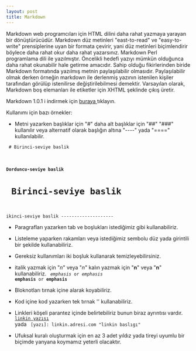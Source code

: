 ```yaml
---
layout: post
title: Markdown
---
```

Markdown web programcıları için HTML dilini daha rahat yazmaya yarayan bir dönüştürücüdür. Markdown düz metinleri "east-to-read" ve "easy-to-write" prensiplerine uyan bir formata çevirir, yani düz metinleri biçimlendirir böylece daha rahat okur daha rahat yazarsınız. Markdown Perl programlama dili ile yazılmıştır. Öncelikli hedefi yazıyı mümkün olduğunca daha rahat okunabilir hale getirme amacıdır. Sahip olduğu fikirlerinden biride Markdown formatında yazılmış metnin paylaşılabilir olmasıdır. Paylaşılabilir olmak derken örneğin markdown ile derlenmiş yazının istenilen kişiler tarafından görülüp istenilirse değiştirilebilmesi demektir. Varsayılan olarak, Markdown boş elemanları ile etiketler için XHTML şeklinde çıkış üretir.


Markdown 1.0.1 i indirmek için <a href = "daringfireball.net/projects/downloads/Markdown_1.0.1.zip"> buraya </a> tıklayın.


Kullanımı için bazı örnekler:
- Metni yazarken başlıklar için "#" daha alt başlıklar için "##" "###" kullanılır veya alternatif olarak başlığın altına "----" yada "====" kullanılabilir.

<code> # Birinci-seviye baslik

#### Dorduncu-seviye baslik </code>

<code> Birinci-seviye baslik
===================

ikinci-seviye baslik
-------------------- </code>
- Paragrafları yazarken tab ve boşlukları istediğimiz gibi kullanabiliriz.

- Listeleme yaparken rakamları veya istediğimiz sembolu düz yada girintili bir şekilde kullanabiliriz.

- Gereksiz kullanımları iki boşluk kullanarak temizleyebilirsiniz.

- italik yazmak için "*n*" veya "_n_" kalın yazmak için "**n**" veya "__n__" kullanabiliriz.
<code> *emphasis* or _emphasis_ </code>
<code> **emphasis** or __emphasis__ </code>

- Bloknotları tırnak içine alarak koyabiliriz.

- Kod içine kod yazarken tek tırnak '' kullanabiliriz.

- Linkleri köşeli parantez içinde belirtebiliriz bunun biraz ayrıntısı vardır.
<code> [linkin yazısı](linkin.adresi.com) </code>
yada
<code> [yazı]: linkin.adresi.com "linkin baslıgı" </code>

- Ufuksal kuralı oluşturmak için en az 3 adet yıldız yada tireyi uyumlu bir biçimde yanyana koymamız yeterli olacaktır.
